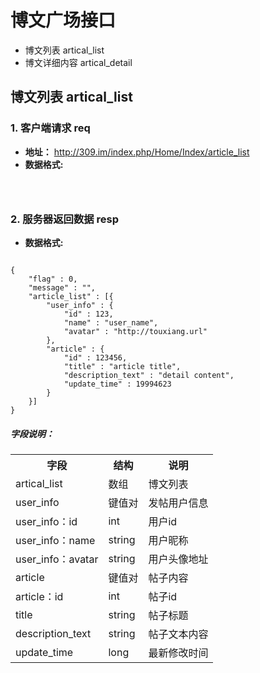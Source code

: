 # 博文广场接口
* 博文列表 artical_list
* 博文详细内容 artical_detail

## 博文列表 artical_list
### 1. 客户端请求 req
* **地址：** http://309.im/index.php/Home/Index/article_list
* **数据格式:**
<pre><code>

</code></pre>

### 2. 服务器返回数据 resp

* **数据格式:**
<pre><code>
{
    "flag" : 0,
    "message" : "",
    "article_list" : [{
        "user_info" : {
            "id" : 123,
            "name" : "user_name",
            "avatar" : "http://touxiang.url"
        },
        "article" : {
            "id" : 123456,
            "title" : "article title",
            "description_text" : "detail content",
            "update_time" : 19994623
        }
    }]
}
</code></pre>

##### 字段说明：
<table>
<tr>
	<th>字段</th>
	<th>结构</th>
	<th>说明</th>
</tr>
<tr>
	<td>artical_list</td>
	<td>数组</td>
	<td>博文列表</td>
</tr>
<tr>
	<td>user_info</td>
	<td>键值对</td>
	<td>发帖用户信息</td>
</tr>
<tr>
	<td>user_info：id</td>
	<td>int</td>
	<td>用户id</td>
</tr>
<tr>
	<td>user_info：name</td>
	<td>string</td>
	<td>用户昵称</td>
</tr>
<tr>
	<td>user_info：avatar</td>
	<td>string</td>
	<td>用户头像地址</td>
</tr>
<tr>
	<td>article</td>
	<td>键值对</td>
	<td>帖子内容</td>
</tr>
<tr>
	<td>article：id</td>
	<td>int</td>
	<td>帖子id</td>
</tr>
<tr>
	<td>title</td>
	<td>string</td>
	<td>帖子标题</td>
</tr>
<tr>
	<td>description_text</td>
	<td>string</td>
	<td>帖子文本内容</td>
</tr>
<tr>
	<td>update_time</td>
	<td>long</td>
	<td>最新修改时间</td>
</tr>
</table>